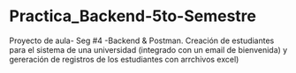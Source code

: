 # Practica_Backend-5to-Semestre
 Proyecto de aula- Seg #4 -Backend & Postman. Creación de estudiantes para el sistema de una universidad (integrado con un email de bienvenida) y gereración de registros de los estudiantes con arrchivos excel)
